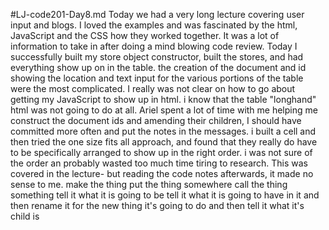 #LJ-code201-Day8.md
Today we had a very long lecture covering user input and blogs. I loved the examples and was fascinated by the html, JavaScript and the CSS how they worked together. It was a lot of information to take in after doing a mind blowing code review.
Today I successfully built my store object constructor, built the stores, and had everything show up on in the table.
the creation of the document and id showing the location and text input for the various portions of the table were the most complicated. I really was not clear on how to go about getting my JavaScript to show up in html. i know that the table "longhand" html was not going to do at all. Ariel spent a lot of time with me helping me construct the document ids and amending their children, I should have committed more often and put the notes in the messages. i built a cell and then tried the one size fits all approach, and found that they really do have to be specifically arranged to show up in the right order. i was not sure of the order an probably wasted too much time tiring to research. This was covered in the lecture- but reading the code notes afterwards, it made no sense to me.
make the thing
put the thing somewhere
call the thing something
tell it what it is going to be
tell it what it is going to have in it
and then rename it for the new thing it's going to do
and then tell it what it's child is
